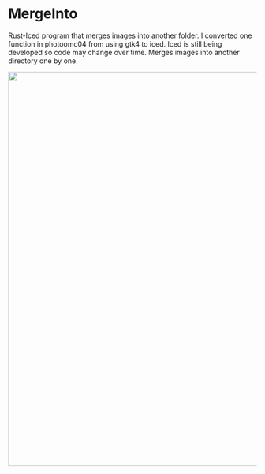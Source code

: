 # MergeInto
Rust-Iced program that merges images into another folder.
I converted one function in photoomc04 from using gtk4 to iced.
Iced is still being developed so code may change over time.
Merges images into another directory one by one.

<img src="images/Mergeinto.png" width="800px" />
